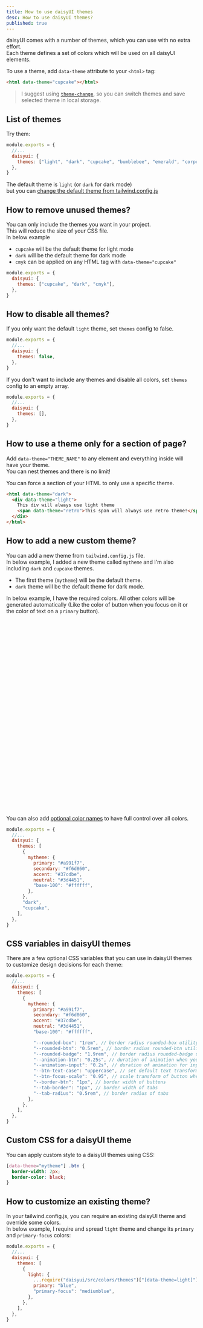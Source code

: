```yaml
---
title: How to use daisyUI themes
desc: How to use daisyUI themes?
published: true
---
```


<script>
  import ThemeChange from "@components/ThemeChange.svelte"
</script>

daisyUI comes with a number of themes, which you can use with no extra effort.  
Each theme defines a set of colors which will be used on all daisyUI elements.

To use a theme, add `data-theme` attribute to your `<html>` tag:

```html
<html data-theme="cupcake"></html>
```

> I suggest using [`theme-change`](https://github.com/saadeghi/theme-change), so you can switch themes and save selected theme in local storage.

## List of themes

Try them: <ThemeChange dropdownClasses="not-prose" btnClasses="btn-sm inline-flex gap-2" contentClasses="mt-10 border border-base-content border-opacity-5" />

```js
module.exports = {
  //...
  daisyui: {
    themes: ["light", "dark", "cupcake", "bumblebee", "emerald", "corporate", "synthwave", "retro", "cyberpunk", "valentine", "halloween", "garden", "forest", "aqua", "lofi", "pastel", "fantasy", "wireframe", "black", "luxury", "dracula", "cmyk", "autumn", "business", "acid", "lemonade", "night", "coffee", "winter"],
  },
}
```

The default theme is `light` (or `dark` for dark mode)  
but you can [change the default theme from tailwind.config.js](https://daisyui.com/docs/config)

## How to remove unused themes?

You can only include the themes you want in your project.  
This will reduce the size of your CSS file.  
In below example

- `cupcake` will be the default theme for light mode
- `dark` will be the default theme for dark mode
- `cmyk` can be applied on any HTML tag with `data-theme="cupcake"`

```js
module.exports = {
  daisyui: {
    themes: ["cupcake", "dark", "cmyk"],
  },
}
```

## How to disable all themes?

If you only want the default `light` theme, set `themes` config to false.

```js
module.exports = {
  //...
  daisyui: {
    themes: false,
  },
}
```

If you don't want to include any themes and disable all colors, set `themes` config to an empty array.

```js
module.exports = {
  //...
  daisyui: {
    themes: [],
  },
}
```

## How to use a theme only for a section of page?

Add `data-theme="THEME_NAME"` to any element and everything inside will have your theme.  
You can nest themes and there is no limit!

You can force a section of your HTML to only use a specific theme.

```html
<html data-theme="dark">
  <div data-theme="light">
    This div will always use light theme
    <span data-theme="retro">This span will always use retro theme!</span>
  </div>
</html>
```

## How to add a new custom theme?

You can add a new theme from `tailwind.config.js` file.  
In below example, I added a new theme called `mytheme` and I'm also including `dark` and `cupcake` themes.

- The first theme (`mytheme`) will be the default theme.
- `dark` theme will be the default theme for dark mode.

In below example, I have the required colors. All other colors will be generated automatically (Like the color of button when you focus on it or the color of text on a `primary` button).

<div class="alert alert-info text-sm mb-2 max-w-3xl not-prose">
  <div>
    <svg xmlns="http://www.w3.org/2000/svg" fill="none" viewBox="0 0 24 24" class="stroke-info-content flex-shrink-0 w-6 h-6"><path stroke-linecap="round" stroke-linejoin="round" stroke-width="2" d="M13 16h-1v-4h-1m1-4h.01M21 12a9 9 0 11-18 0 9 9 0 0118 0z"></path></svg>
    <p>
      You can also add <a href="/docs/colors" class="link">optional color names</a> to have full control over all colors.
    </p>
  </div>
</div>

```js
module.exports = {
  //...
  daisyui: {
    themes: [
      {
        mytheme: {
          primary: "#a991f7",
          secondary: "#f6d860",
          accent: "#37cdbe",
          neutral: "#3d4451",
          "base-100": "#ffffff",
        },
      },
      "dark",
      "cupcake",
    ],
  },
}
```

## CSS variables in daisyUI themes

There are a few optional CSS variables that you can use in daisyUI themes to customize design decisions for each theme:

```js
module.exports = {
  //...
  daisyui: {
    themes: [
      {
        mytheme: {
          primary: "#a991f7",
          secondary: "#f6d860",
          accent: "#37cdbe",
          neutral: "#3d4451",
          "base-100": "#ffffff",

          "--rounded-box": "1rem", // border radius rounded-box utility class, used in card and other large boxes
          "--rounded-btn": "0.5rem", // border radius rounded-btn utility class, used in buttons and similar element
          "--rounded-badge": "1.9rem", // border radius rounded-badge utility class, used in badges and similar
          "--animation-btn": "0.25s", // duration of animation when you click on button
          "--animation-input": "0.2s", // duration of animation for inputs like checkbox, toggle, radio, etc
          "--btn-text-case": "uppercase", // set default text transform for buttons
          "--btn-focus-scale": "0.95", // scale transform of button when you focus on it
          "--border-btn": "1px", // border width of buttons
          "--tab-border": "1px", // border width of tabs
          "--tab-radius": "0.5rem", // border radius of tabs
        },
      },
    ],
  },
}
```

## Custom CSS for a daisyUI theme

You can apply custom style to a daisyUI themes using CSS:

```css
[data-theme="mytheme"] .btn {
  border-width: 2px;
  border-color: black;
}
```

## How to customize an existing theme?

In your tailwind.config.js, you can require an existing daisyUI theme and override some colors.  
In below example, I require and spread `light` theme and change its `primary` and `primary-focus` colors:

```js
module.exports = {
  //...
  daisyui: {
    themes: [
      {
        light: {
          ...require("daisyui/src/colors/themes")["[data-theme=light]"],
          primary: "blue",
          "primary-focus": "mediumblue",
        },
      },
    ],
  },
}
```
